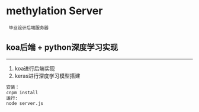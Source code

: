 # methylation Server

	 毕业设计后端服务器

## koa后端 + python深度学习实现

<hr>

1. koa进行后端实现
2. keras进行深度学习模型搭建

```bash
安装：
cnpm install
运行:
node server.js
```